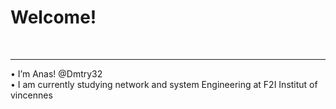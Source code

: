 <h1> Welcome! </h1> </br>
<hr>
• I’m Anas! @Dmtry32 </br>
• I am currently studying network and system Engineering at F2I Institut of vincennes 
